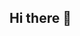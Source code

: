 ## Hi there 👋

<!--# 👋 Hey, I’m Ahmed Saber

A builder at heart. I love turning ideas into real, working solutions that people actually use. I’m not just in this to write code — I’m here to **create impact**.

I care deeply about clean design, clear logic, and solving real problems in smart ways. Whether it’s a mobile app that helps someone save time, a backend system that runs quietly and efficiently, or a user experience that just feels right — I’m all in.

I move fast, learn faster, and stay curious. I believe that great work is built on **clarity, consistency, and care**.

---

## 💬 What Drives Me

- 💡 Turning complexity into simplicity  
- ✨ Creating things people enjoy using  
- 🎯 Working with purpose and efficiency  
- 🤝 Collaborating, improving, and growing  
- 🧠 Staying curious and never settling

---

## 🔍 What I Often Work With

I build with tools like **Flutter**, **Laravel**, **Flask**, **Figma**, **MySQL**, and **Postman**, but tools change. The mindset stays: **solve the problem, make it clean, make it last**.

---

## 🌐 Let’s Connect

- 📺 [YouTube]([https://www.youtube.com/@yourchannel](https://youtube.com/@ahmedsaber-ss8wg?si=p8r-ce3vX-D0TSzH)) – where I share knowledge and ideas  
- 💼 [LinkedIn]([https://www.linkedin.com/in/yourprofile](https://www.linkedin.com/in/ahmed-saber-7298b4295)) – let’s talk growth and opportunity   
- 📧 Email: ahmedsaber52001@gmail.com

---

> I build things with care, code with intention, and always aim to leave things better than I found them.
**a-saber/a-saber** is a ✨ _special_ ✨ repository because its `README.md` (this file) appears on your GitHub profile.

Here are some ideas to get you started:

- 🔭 I’m currently working on ...
- 🌱 I’m currently learning ...
- 👯 I’m looking to collaborate on ...
- 🤔 I’m looking for help with ...
- 💬 Ask me about ...
- 📫 How to reach me: ...
- 😄 Pronouns: ...
- ⚡ Fun fact: ...
-->
